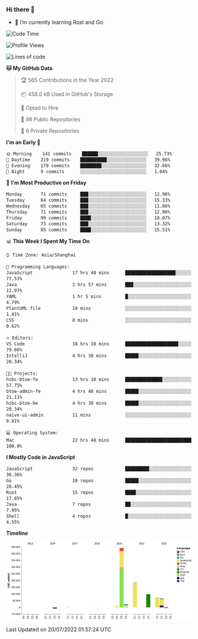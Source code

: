 ### Hi there 👋

- 🌱 I’m currently learning Rust and Go.

<!--START_SECTION:waka-->
![Code Time](http://img.shields.io/badge/Code%20Time-591%20hrs%2021%20mins-blue)

![Profile Views](http://img.shields.io/badge/Profile%20Views-0-blue)

![Lines of code](https://img.shields.io/badge/From%20Hello%20World%20I%27ve%20Written-895%20Thousand%20lines%20of%20code-blue)

**🐱 My GitHub Data** 

> 🏆 565 Contributions in the Year 2022
 > 
> 📦 458.0 kB Used in GitHub's Storage 
 > 
> 💼 Opted to Hire
 > 
> 📜 98 Public Repositories 
 > 
> 🔑 6 Private Repositories  
 > 
**I'm an Early 🐤** 

```text
🌞 Morning    141 commits    ██████░░░░░░░░░░░░░░░░░░░   25.73% 
🌆 Daytime    219 commits    ██████████░░░░░░░░░░░░░░░   39.96% 
🌃 Evening    179 commits    ████████░░░░░░░░░░░░░░░░░   32.66% 
🌙 Night      9 commits      ░░░░░░░░░░░░░░░░░░░░░░░░░   1.64%

```
📅 **I'm Most Productive on Friday** 

```text
Monday       71 commits     ███░░░░░░░░░░░░░░░░░░░░░░   12.96% 
Tuesday      84 commits     ███░░░░░░░░░░░░░░░░░░░░░░   15.33% 
Wednesday    65 commits     ███░░░░░░░░░░░░░░░░░░░░░░   11.86% 
Thursday     71 commits     ███░░░░░░░░░░░░░░░░░░░░░░   12.96% 
Friday       99 commits     ████░░░░░░░░░░░░░░░░░░░░░   18.07% 
Saturday     73 commits     ███░░░░░░░░░░░░░░░░░░░░░░   13.32% 
Sunday       85 commits     ████░░░░░░░░░░░░░░░░░░░░░   15.51%

```


📊 **This Week I Spent My Time On** 

```text
⌚︎ Time Zone: Asia/Shanghai

💬 Programming Languages: 
JavaScript               17 hrs 40 mins      ███████████████████░░░░░░   77.53% 
Java                     2 hrs 57 mins       ███░░░░░░░░░░░░░░░░░░░░░░   12.97% 
YAML                     1 hr 5 mins         █░░░░░░░░░░░░░░░░░░░░░░░░   4.79% 
PlantUML file            19 mins             ░░░░░░░░░░░░░░░░░░░░░░░░░   1.41% 
CSS                      8 mins              ░░░░░░░░░░░░░░░░░░░░░░░░░   0.62%

🔥 Editors: 
VS Code                  18 hrs 10 mins      ████████████████████░░░░░   79.66% 
IntelliJ                 4 hrs 38 mins       █████░░░░░░░░░░░░░░░░░░░░   20.34%

🐱‍💻 Projects: 
hsbc-btoe-fe             13 hrs 10 mins      ██████████████░░░░░░░░░░░   57.75% 
btoe-admin-fe            4 hrs 48 mins       █████░░░░░░░░░░░░░░░░░░░░   21.11% 
hsbc-btoe-be             4 hrs 38 mins       █████░░░░░░░░░░░░░░░░░░░░   20.34% 
naive-ui-admin           11 mins             ░░░░░░░░░░░░░░░░░░░░░░░░░   0.81%

💻 Operating System: 
Mac                      22 hrs 48 mins      █████████████████████████   100.0%

```

**I Mostly Code in JavaScript** 

```text
JavaScript               32 repos            █████████░░░░░░░░░░░░░░░░   36.36% 
Go                       18 repos            █████░░░░░░░░░░░░░░░░░░░░   20.45% 
Rust                     15 repos            ████░░░░░░░░░░░░░░░░░░░░░   17.05% 
Java                     7 repos             ██░░░░░░░░░░░░░░░░░░░░░░░   7.95% 
Shell                    4 repos             █░░░░░░░░░░░░░░░░░░░░░░░░   4.55%

```


**Timeline**

![Chart not found](https://raw.githubusercontent.com/elton/elton/main/charts/bar_graph.png) 


 Last Updated on 20/07/2022 01:57:24 UTC
<!--END_SECTION:waka-->

<!--
**elton/elton** is a ✨ _special_ ✨ repository because its `README.md` (this file) appears on your GitHub profile.

Here are some ideas to get you started:

- 🔭 I’m currently working on ...
- 🌱 I’m currently learning ...
- 👯 I’m looking to collaborate on ...
- 🤔 I’m looking for help with ...
- 💬 Ask me about ...
- 📫 How to reach me: ...
- 😄 Pronouns: ...
- ⚡ Fun fact: ...
-->
